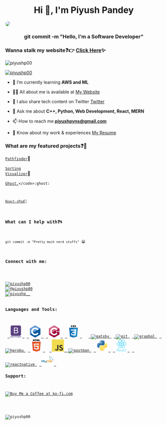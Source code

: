 ## <h1 align="center">Hi 👋, I'm Piyush Pandey</h1>
<div style="display: flex; border-radius: 10px; margin:10px auto;"><img src="https://i.imgur.com/TQHkirh.gif" align="center" style="border-radius: 10px;" /></div>




<h3 align="center">git commit -m "Hello, I'm a Software Developer"</h3>

### Wanna stalk my website:question::point_right: [Click Here](https://piyushp00.netlify.app/):sparkles:

<p align="left"> <img src="https://komarev.com/ghpvc/?username=piyushp00&label=Profile%20views&color=0e75b6&style=flat" alt="piyushp00" /> </p>



<p align="left"> <a href="https://twitter.com/piyushp00" target="blank"><img src="https://img.shields.io/twitter/follow/piyushp00?logo=twitter&style=for-the-badge" alt="piyushp00" /></a> </p>

- 🌱 I’m currently learning **AWS and ML**

- 👨‍💻 All about me is available at [My Website](https://piyushp00.netlify.app/)

- 📝 I also share tech content on Twitter [Twitter](https://twitter.com/piyushp00)

- 💬 Ask me about **C++, Python, Web Development, React, MERN**

- 📫 How to reach me **piyushpvns@gmail.com**

- 📄 Know about my work & experiences [My Resume](https://drive.google.com/file/d/1IJ4MTlci7JJ5gxXeNfLS2d0QTOm7uLtS/view?usp=sharing)

### What are my featured projects:question::rocket:
<code>[Pathfinder](https://github.com/piyushp00/Pathfinder)</code>:dizzy:

<code>[Sorting Visualizer](https://github.com/piyushp00/Sorting-Visualizer)</code>:robot:     

<code>[Ghost.](https://github.com/piyushp00/ghost.)</code>:ghost:

<code>[React-iPod](https://github.com/piyushp00/React-ipod)</code>:iphone:    




### What can I help with:question::cyclone:
<code>git commit -m "Pretty much nerd stuffs"</code> :grin:

<h3 align="left">Connect with me:</h3>
<p align="left">
<a href="https://codepen.io/piyushp00" target="blank"><img align="center" src="https://cdn.jsdelivr.net/npm/simple-icons@3.0.1/icons/codepen.svg" alt="piyushp00" height="30" width="40" /></a>
<a href="https://twitter.com/piyushp00" target="blank"><img align="center" src="https://cdn.jsdelivr.net/npm/simple-icons@3.0.1/icons/twitter.svg" alt="@piyushp00" height="30" width="40" /></a>
<a href="https://instagram.com/piyushp__/" target="blank"><img align="center" src="https://image.flaticon.com/icons/png/512/1384/1384031.png" alt="piyushp__" height="30" width="40" /></a>


<h3 align="left">Languages and Tools:</h3>
<p align="left"> <a href="https://getbootstrap.com" target="_blank"> <img src="https://raw.githubusercontent.com/devicons/devicon/master/icons/bootstrap/bootstrap-plain-wordmark.svg" alt="bootstrap" width="40" height="40"/> </a> <a href="https://www.cprogramming.com/" target="_blank"> <img src="https://raw.githubusercontent.com/devicons/devicon/master/icons/c/c-original.svg" alt="c" width="40" height="40"/> </a> <a href="https://www.w3schools.com/cpp/" target="_blank"> <img src="https://raw.githubusercontent.com/devicons/devicon/master/icons/cplusplus/cplusplus-original.svg" alt="cplusplus" width="40" height="40"/> </a> <a href="https://www.w3schools.com/css/" target="_blank"> <img src="https://raw.githubusercontent.com/devicons/devicon/master/icons/css3/css3-original-wordmark.svg" alt="css3" width="40" height="40"/> </a>   <a href="https://www.gatsbyjs.com/" target="_blank"> <img src="https://www.vectorlogo.zone/logos/gatsbyjs/gatsbyjs-icon.svg" alt="gatsby" width="40" height="40"/> </a> <a href="https://git-scm.com/" target="_blank"> <img src="https://www.vectorlogo.zone/logos/git-scm/git-scm-icon.svg" alt="git" width="40" height="40"/> </a> <a href="https://graphql.org" target="_blank"> <img src="https://www.vectorlogo.zone/logos/graphql/graphql-icon.svg" alt="graphql" width="40" height="40"/> </a> <a href="https://heroku.com" target="_blank"> <img src="https://www.vectorlogo.zone/logos/heroku/heroku-icon.svg" alt="heroku" width="40" height="40"/> </a> <a href="https://www.w3.org/html/" target="_blank"> <img src="https://raw.githubusercontent.com/devicons/devicon/master/icons/html5/html5-original-wordmark.svg" alt="html5" width="40" height="40"/> </a>  <a href="https://developer.mozilla.org/en-US/docs/Web/JavaScript" target="_blank"> <img src="https://raw.githubusercontent.com/devicons/devicon/master/icons/javascript/javascript-original.svg" alt="javascript" width="40" height="40"/> </a><a href="https://postman.com" target="_blank"> <img src="https://www.vectorlogo.zone/logos/getpostman/getpostman-icon.svg" alt="postman" width="40" height="40"/> </a> <a href="https://www.python.org" target="_blank"> <img src="https://raw.githubusercontent.com/devicons/devicon/master/icons/python/python-original.svg" alt="python" width="40" height="40"/> </a> <a href="https://reactjs.org/" target="_blank"> <img src="https://raw.githubusercontent.com/devicons/devicon/master/icons/react/react-original-wordmark.svg" alt="react" width="40" height="40"/> </a> <a href="https://reactnative.dev/" target="_blank"> <img src="https://reactnative.dev/img/header_logo.svg" alt="reactnative" width="40" height="40"/> </a> <a href="https://www.mysql.com/" target="_blank"> <img src="https://raw.githubusercontent.com/devicons/devicon/master/icons/mysql/mysql-original-wordmark.svg" alt="mysql" width="40" height="40"/> </a> 
<h3 align="left">Support:</h3>
<p><a href='https://ko-fi.com/S6S35IAC2' target='_blank'><img height='36' style='border:0px;height:36px;' src='https://cdn.ko-fi.com/cdn/kofi2.png?v=2' border='0' alt='Buy Me a Coffee at ko-fi.com' /></a></p>

<p><img align="left" src="https://github-readme-stats.vercel.app/api?username=piyushp00&show_icons=true&locale=en" alt="piyushp00" /></p>



<!---
piyushp00/piyushp00 is a ✨ special ✨ repository because its `README.md` (this file) appears on your GitHub profile.
You can click the Preview link to take a look at your changes.
--->
